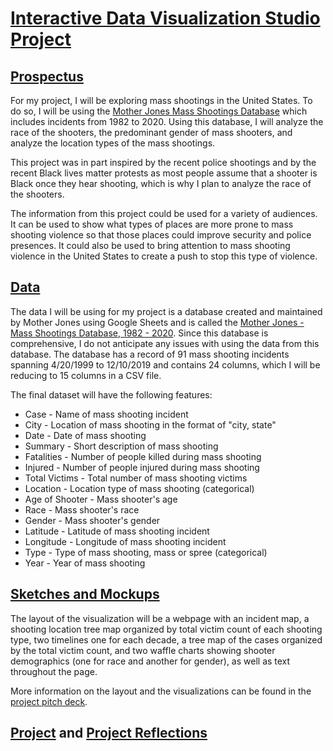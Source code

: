 # [Interactive Data Visualization Studio Project](https://sheri-kamal.github.io/DATA78000-FA2020/Project)

## [Prospectus](https://github.com/sheri-kamal/DATA78000-FA2020/blob/master/README.md)
For my project, I will be exploring mass shootings in the United States. To do so, I will be using the [Mother Jones Mass Shootings Database](https://docs.google.com/spreadsheets/d/1b9o6uDO18sLxBqPwl_Gh9bnhW-ev_dABH83M5Vb5L8o/edit#gid=0) which includes incidents from 1982 to 2020. Using this database, I will analyze the race of the shooters, the predominant gender of mass shooters, and analyze the location types of the mass shootings.

This project was in part inspired by the recent police shootings and by the recent Black lives matter protests as most people assume that a shooter is Black once they hear shooting, which is why I plan to analyze the race of the shooters. 

The information from this project could be used for a variety of audiences. It can be used to show what types of places are more prone to mass shooting violence so that those places could improve security and police presences. It could also be used to bring attention to mass shooting violence in the United States to create a push to stop this type of violence.

## [Data](https://github.com/sheri-kamal/DATA78000-FA2020/blob/master/Mother%20Jones%20-%20Mass%20Shootings%20Database%2C%201999%20-%202019.csv)
The data I will be using for my project is a database created and maintained by Mother Jones using Google Sheets and is called the [Mother Jones - Mass Shootings Database, 1982 - 2020](https://docs.google.com/spreadsheets/d/1b9o6uDO18sLxBqPwl_Gh9bnhW-ev_dABH83M5Vb5L8o/edit#gid=0). Since this database is comprehensive, I do not anticipate any issues with using the data from this database. The database has a record of 91 mass shooting incidents spanning 4/20/1999 to 12/10/2019 and contains 24 columns, which I will be reducing to 15 columns in a CSV file. 

The final dataset will have the following features:
* Case - Name of mass shooting incident
* City - Location of mass shooting in the format of "city, state"
* Date - Date of mass shooting
* Summary - Short description of mass shooting
* Fatalities - Number of people killed during mass shooting
* Injured - Number of people injured during mass shooting
* Total Victims - Total number of mass shooting victims
* Location - Location type of mass shooting (categorical)
* Age of Shooter - Mass shooter's age
* Race - Mass shooter's race
* Gender - Mass shooter's gender
* Latitude - Latitude of mass shooting incident
* Longitude - Longitude of mass shooting incident
* Type - Type of mass shooting, mass or spree (categorical)
* Year - Year of mass shooting

## [Sketches and Mockups](https://github.com/sheri-kamal/DATA78000-FA2020/blob/master/Sketch%20and%20Mockup.png)
The layout of the visualization will be a webpage with an incident map, a shooting location tree map organized by total victim count of each shooting type, two timelines one for each decade, a tree map of the cases organized by the total victim count, and two waffle charts showing shooter demographics (one for race and another for gender), as well as text throughout the page. 

More information on the layout and the visualizations can be found in the [project pitch deck](https://github.com/sheri-kamal/DATA78000-FA2020/blob/master/Project%20Pitch%20Deck.pdf).

## [Project](https://sheri-kamal.github.io/DATA78000-FA2020/Project) and [Project Reflections](https://sheri-kamal.github.io/DATA78000-FA2020/Project%20Reflections)
